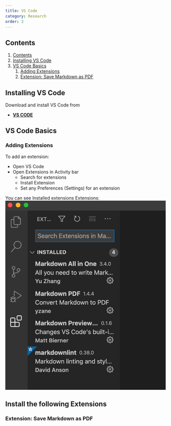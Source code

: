 ```yaml
---
title: VS Code
category: Research
order: 2
---
```


## Contents
1. [Contents](#contents)
2. [Installing VS Code](#installing-vs-code)
3. [VS Code Basics](#vs-code-basics)
   1. [Adding Extensions](#adding-extensions)
   2. [Extension: Save Markdown as PDF](#extension-save-markdown-as-pdf)

## Installing VS Code
Download and install VS Code from
- **[VS CODE](https://code.visualstudio.com)**

## VS Code Basics



### Adding Extensions
To add an extension:
- Open VS Code
- Open Extensions in Activity bar
  - Search for extensions
  - Install Extension
  - Set any Preferences (Settings) for an extension

You can see Installed extensions
Extensions: 
![VS Code : Extensions](/images/installed.png)

Install the following Extensions
- 

### Extension: Save Markdown as PDF
